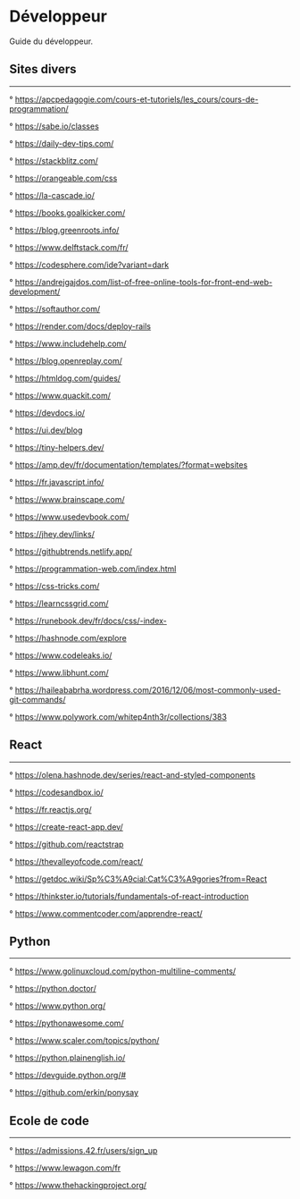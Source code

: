 # Développeur
Guide du développeur.

## Sites divers
---------------

° https://apcpedagogie.com/cours-et-tutoriels/les_cours/cours-de-programmation/

° https://sabe.io/classes

° https://daily-dev-tips.com/

° https://stackblitz.com/

° https://orangeable.com/css

° https://la-cascade.io/

° https://books.goalkicker.com/

° https://blog.greenroots.info/

° https://www.delftstack.com/fr/

° https://codesphere.com/ide?variant=dark

° https://andrejgajdos.com/list-of-free-online-tools-for-front-end-web-development/

° https://softauthor.com/

° https://render.com/docs/deploy-rails

° https://www.includehelp.com/

° https://blog.openreplay.com/

° https://htmldog.com/guides/

° https://www.quackit.com/

° https://devdocs.io/

° https://ui.dev/blog

° https://tiny-helpers.dev/

° https://amp.dev/fr/documentation/templates/?format=websites

° https://fr.javascript.info/

° https://www.brainscape.com/

° https://www.usedevbook.com/

° https://jhey.dev/links/

° https://githubtrends.netlify.app/

° https://programmation-web.com/index.html

° https://css-tricks.com/

° https://learncssgrid.com/

° https://runebook.dev/fr/docs/css/-index-

° https://hashnode.com/explore

° https://www.codeleaks.io/

° https://www.libhunt.com/

° https://haileababrha.wordpress.com/2016/12/06/most-commonly-used-git-commands/

° https://www.polywork.com/whitep4nth3r/collections/383

## React
--------

° https://olena.hashnode.dev/series/react-and-styled-components

° https://codesandbox.io/

° https://fr.reactjs.org/

° https://create-react-app.dev/

° https://github.com/reactstrap

° https://thevalleyofcode.com/react/

° https://getdoc.wiki/Sp%C3%A9cial:Cat%C3%A9gories?from=React

° https://thinkster.io/tutorials/fundamentals-of-react-introduction

° https://www.commentcoder.com/apprendre-react/

## Python
---------

° https://www.golinuxcloud.com/python-multiline-comments/

° https://python.doctor/

° https://www.python.org/

° https://pythonawesome.com/

° https://www.scaler.com/topics/python/

° https://python.plainenglish.io/

° https://devguide.python.org/#

° https://github.com/erkin/ponysay

## Ecole de code
----------------

° https://admissions.42.fr/users/sign_up

° https://www.lewagon.com/fr

° https://www.thehackingproject.org/
